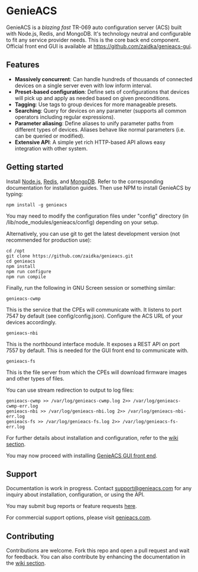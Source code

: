 # GenieACS

GenieACS is a *blazing fast* TR-069 auto configuration server (ACS) built with Node.js, Redis, and MongoDB. It's technology neutral and configurable to fit any service provider needs. This is the core back end component. Official front end GUI is available at https://github.com/zaidka/genieacs-gui.

## Features

* **Massively concurrent**: Can handle hundreds of thousands of connected devices on a single server even with low inform interval.
* **Preset-based configuration**: Define sets of configurations that devices will pick up and apply as needed based on given preconditions.
* **Tagging**: Use tags to group devices for more manageable presets.
* **Searching**: Query for devices on any parameter (supports all common operators including regular expressions).
* **Parameter aliasing**: Define aliases to unify parameter paths from different types of devices. Aliases behave like normal parameters (i.e. can be queried or modified).
* **Extensive API**: A simple yet rich HTTP-based API allows easy integration with other system.

## Getting started

Install [Node.js](http://nodejs.org/), [Redis](http://redis.io/), and [MongoDB](http://www.mongodb.org/). Refer to the corresponding documentation for installation guides. Then use NPM to install GenieACS by typing:

    npm install -g genieacs

You may need to modify the configuration files under "config" directory (in /lib/node_modules/genieacs/config) depending on your setup.

Alternatively, you can use git to get the latest development version (not recommended for production use):

    cd /opt
    git clone https://github.com/zaidka/genieacs.git
    cd genieacs
    npm install
    npm run configure
    npm run compile

Finally, run the following in GNU Screen session or something similar:

    genieacs-cwmp

This is the service that the CPEs will communicate with. It listens to port 7547 by default (see config/config.json). Configure the ACS URL of your devices accordingly.

    genieacs-nbi

This is the northbound interface module. It exposes a REST API on port 7557 by default. This is needed for the GUI front end to communicate with.

    genieacs-fs

This is the file server from which the CPEs will download firmware images and other types of files.

You can use stream redirection to output to log files:

    genieacs-cwmp >> /var/log/genieacs-cwmp.log 2>> /var/log/genieacs-cwmp-err.log
    genieacs-nbi >> /var/log/genieacs-nbi.log 2>> /var/log/genieacs-nbi-err.log
    genieacs-fs >> /var/log/genieacs-fs.log 2>> /var/log/genieacs-fs-err.log

For further details about installation and configuration, refer to the [wiki section](https://github.com/zaidka/genieacs/wiki).

You may now proceed with installing [GenieACS GUI front end](https://github.com/zaidka/genieacs-gui).

## Support

Documentation is work in progress. Contact <support@genieacs.com> for any inquiry about installation, configuration, or using the API.

You may submit bug reports or feature requests [here](https://github.com/zaidka/genieacs/issues).

For commercial support options, please visit [genieacs.com](http://genieacs.com).

## Contributing

Contributions are welcome. Fork this repo and open a pull request and wait for feedback. You can also contribute by enhancing the documentation in the [wiki section](https://github.com/zaidka/genieacs/wiki).

